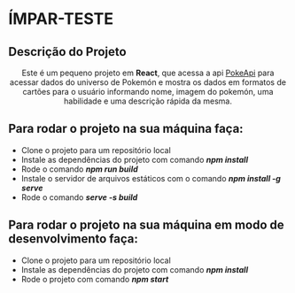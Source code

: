 # ÍMPAR-TESTE

## Descrição do Projeto
<p align="center">Este é um pequeno projeto em <strong>React</strong>, que acessa a api <span> <a href='https://pokeapi.co/'>PokeApi</a></span> para acessar dados do universo de Pokemón e mostra os dados em formatos de cartões para o usuário informando nome, imagem do pokemón, uma habilidade e uma descrição rápida da mesma.</p>

## Para rodar o projeto na sua máquina faça:

<ul>
  <li>Clone o projeto para um repositório local</li>
  <li>Instale as dependências do projeto com comando <strong><i>npm install</i></strong></li>
  <li>Rode o comando <strong><i>npm run build</i></strong></li>
  <li>Instale o servidor de arquivos estáticos com o comando <strong><i>npm install -g serve</i></strong></li>
  <li>Rode o comando <strong><i>serve -s build</i></strong></li>
</ul>

## Para rodar o projeto na sua máquina em modo de desenvolvimento faça:

<ul>
  <li>Clone o projeto para um repositório local</li>
  <li>Instale as dependências do projeto com comando <strong><i>npm install</i></strong></li>
  <li>Rode o projeto com comando <strong><i>npm start</i></strong></li>
</ul>
